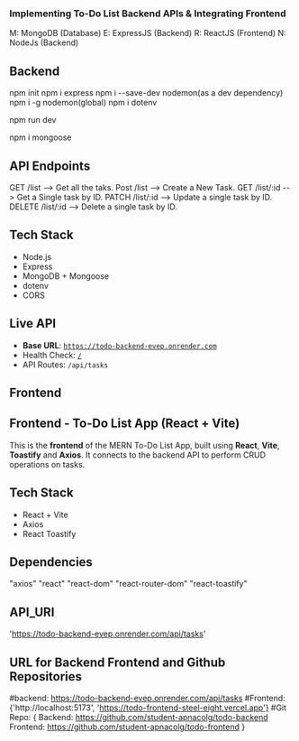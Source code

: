 ### Implementing To-Do List Backend APIs  & Integrating Frontend

M: MongoDB (Database)
E: ExpressJS (Backend)
R: ReactJS (Frontend)
N: NodeJs (Backend)

## Backend

npm init
npm i express
npm i --save-dev nodemon(as a dev dependency)
npm i -g nodemon(global)
npm i dotenv

npm run dev

npm i mongoose


## API Endpoints

GET     /list         --> Get all the taks.
Post    /list         --> Create a New Task.
GET     /list/:id     --> Get a Single task by ID.
PATCH     /list/:id     --> Update a single task by ID.
DELETE  /list/:id     --> Delete a single task by ID.

## Tech Stack

- Node.js
- Express
- MongoDB + Mongoose
- dotenv
- CORS


## Live API

- **Base URL**: [`https://todo-backend-evep.onrender.com`](https://todo-backend-evep.onrender.com)
- Health Check: [`/`](https://todo-backend-evep.onrender.com/)
- API Routes: `/api/tasks`


## Frontend

## Frontend - To-Do List App (React + Vite)

This is the **frontend** of the MERN To-Do List App, built using **React**, **Vite**, **Toastify** and **Axios**. It connects to the backend API to perform CRUD operations on tasks.

## Tech Stack

- React + Vite
- Axios
- React Toastify

## Dependencies 

  "axios"
  "react"
  "react-dom"
  "react-router-dom"
  "react-toastify"

## API_URI

'https://todo-backend-evep.onrender.com/api/tasks'

## URL for Backend Frontend and Github Repositories

#backend: https://todo-backend-evep.onrender.com/api/tasks
#Frontend: {'http://localhost:5173', 'https://todo-frontend-steel-eight.vercel.app'}
#Git Repo: {
  Backend: https://github.com/student-apnacolg/todo-backend
  Frontend: https://github.com/student-apnacolg/todo-frontend
  }
